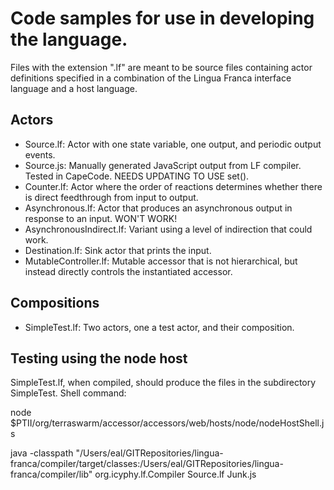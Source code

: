 # Code samples for use in developing the language.

Files with the extension ".lf" are meant to be source files containing actor
definitions specified in a combination of the Lingua Franca interface language
and a host language.

## Actors
 * Source.lf: Actor with one state variable, one output, and periodic output events.
 * Source.js: Manually generated JavaScript output from LF compiler. Tested in CapeCode. NEEDS UPDATING TO USE set().
 * Counter.lf: Actor where the order of reactions determines whether there is direct feedthrough from input to output.
 * Asynchronous.lf: Actor that produces an asynchronous output in response to an input. WON'T WORK!
 * AsynchronousIndirect.lf: Variant using a level of indirection that could work.
 * Destination.lf: Sink actor that prints the input.
 * MutableController.lf: Mutable accessor that is not hierarchical, but instead directly controls the instantiated accessor.
 
## Compositions
 * SimpleTest.lf: Two actors, one a test actor, and their composition.

## Testing using the node host

SimpleTest.lf, when compiled, should produce the files in the subdirectory SimpleTest.
Shell command:

node $PTII/org/terraswarm/accessor/accessors/web/hosts/node/nodeHostShell.js
  
java -classpath "/Users/eal/GITRepositories/lingua-franca/compiler/target/classes:/Users/eal/GITRepositories/lingua-franca/compiler/lib" org.icyphy.lf.Compiler Source.lf Junk.js
